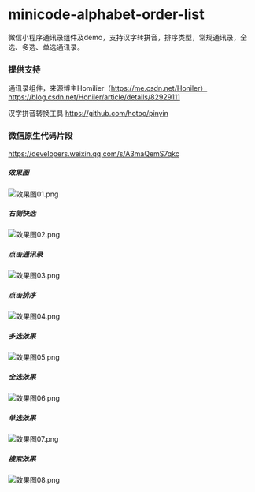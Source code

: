 # minicode-alphabet-order-list
微信小程序通讯录组件及demo，支持汉字转拼音，排序类型，常规通讯录，全选、多选、单选通讯录。

### 提供支持
通讯录组件，来源博主Homilier（https://me.csdn.net/Honiler）
https://blog.csdn.net/Honiler/article/details/82929111

汉字拼音转换工具
https://github.com/hotoo/pinyin

### 微信原生代码片段
https://developers.weixin.qq.com/s/A3maQemS7qkc


##### 效果图
![效果图01.png](https://github.com/237005722/minicode-alphabet-order-list/raw/master/introduction/效果图01.png)

##### 右侧快选
![效果图02.png](https://github.com/237005722/minicode-alphabet-order-list/raw/master/introduction/效果图02.png)

##### 点击通讯录
![效果图03.png](https://github.com/237005722/minicode-alphabet-order-list/raw/master/introduction/效果图03.png)

##### 点击排序
![效果图04.png](https://github.com/237005722/minicode-alphabet-order-list/raw/master/introduction/效果图04.png)

##### 多选效果
![效果图05.png](https://github.com/237005722/minicode-alphabet-order-list/raw/master/introduction/效果图05.png)

##### 全选效果
![效果图06.png](https://github.com/237005722/minicode-alphabet-order-list/raw/master/introduction/效果图06.png)

##### 单选效果
![效果图07.png](https://github.com/237005722/minicode-alphabet-order-list/raw/master/introduction/效果图07.png)

##### 搜索效果
![效果图08.png](https://github.com/237005722/minicode-alphabet-order-list/raw/master/introduction/效果图08.png)
